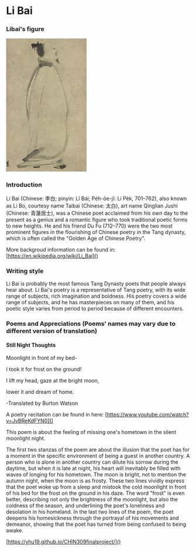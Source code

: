 # Li Bai

### Libai's figure

![](libai.jpg)

### Introduction

Li Bai (Chinese: 李白; pinyin: Lǐ Bái; Pe̍h-ōe-jī: Lí Pe̍k, 701–762), also known as Li Bo, courtesy name Taibai (Chinese: 太白), art name Qinglian Jushi (Chinese: 青蓮居士), was a Chinese poet acclaimed from his own day to the present as a genius and a romantic figure who took traditional poetic forms to new heights. He and his friend Du Fu (712–770) were the two most prominent figures in the flourishing of Chinese poetry in the Tang dynasty, which is often called the "Golden Age of Chinese Poetry". 

More backgroud information can be found in: [https://en.wikipedia.org/wiki/Li_Bai]()

### Writing style

Li Bai is probably the most famous Tang Dynasty poets that people always hear about. Li Bai's poetry is a representative of Tang poetry, with its wide range of subjects, rich imagination and boldness. His poetry covers a wide range of subjects, and he has masterpieces on many of them, and his poetic style varies from period to period because of different encounters.

### Poems and Appreciations (Poems' names may vary due to different version of translation)

#### Still Night Thoughts

Moonlight in front of my bed-

I took it for frost on the ground!

I lift my head, gaze at the bright moon,

lower it and dream of home.


-Translated by Burton Watson

A poetry recitation can be found in here: [https://www.youtube.com/watch?v=JvBReKdFYN0]()

This poem is about the feeling of missing one's hometown in the silent moonlight night.

The first two stanzas of the poem are about the illusion that the poet has for a moment in the specific environment of being a guest in another country. A person who is alone in another country can dilute his sorrow during the daytime, but when it is late at night, his heart will inevitably be filled with waves of longing for his hometown. The moon is bright, not to mention the autumn night, when the moon is as frosty. These two lines vividly express that the poet woke up from a sleep and mistook the cold moonlight in front of his bed for the frost on the ground in his daze. The word "frost" is even better, describing not only the brightness of the moonlight, but also the coldness of the season, and underlining the poet's loneliness and desolation in his homeland. In the last two lines of the poem, the poet deepens his homesickness through the portrayal of his movements and demeanor, showing that the poet has turned from being confused to being awake.

[https://yhu19.github.io/CHIN309finalproject/]()
